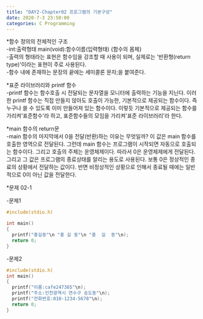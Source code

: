 ```yaml
---
title: "DAY2-Chapter02 프로그램의 기본구성"
date: 2020-7-3 23:50:00 
categories: C Programming 
---
```


*함수 정의의 전체적인 구조  
-int:출력형태 main(void):함수이름(입력형태) {함수의 몸체}  
-출력의 형태라는 표현은 함수임을 강조할 때 사용이 되며, 실제로는 '반환형(return type)'이라는 표현이 주로 사용된다.  
-함수 내에 존재하는 문장의 끝에는 세미콜론 문자;을 붙여준다.  

*표준 라이브러리와 printf 함수  
-printf 함수는 함수호출 시 전달되는 문자열을 모니터에 출력하는 기능을 지닌다. 이러한 printf 함수는 직접 만들지 않아도 호출이 가능한, 기본적으로 제공되는 함수이다.
즉 누구나 쓸 수 있도록 이미 만들어져 있는 함수이다. 이렇듯 기본적으로 제공되는 함수를 가리켜'표준함수'라 하고, 표준함수들의 모임을 가리켜'표준 라이브러리'라 한다.  

*main 함수의 return문  
-main 함수의 마지막에서 0을 전달(반환)하는 이유는 무엇일까? 이 값은 main 함수를 호출한 영역으로 전달된다. 그런데 main 함수는 프로그램이 시작되면 자동으로 호출되는 함수이다.
그리고 호출의 주체는 운영체제이다. 따라서 0은 운영체제에게 전달된다. 그리고 그 값은 프로그램의 종료상태를 알리는 용도로 사용된다. 보통 0은 정상적인 종료의 상황에서 전달하는 값이다.
반면 비정상적인 상황으로 인해서 종료될 때에는 일반적으로 0이 아닌 값을 전달한다.  

*문제 02-1

-문제1
```C
#include(stdio.h)

int main()
{
  printf("홍길동"\n "홍 길 동"\n "홍  길  동"\n);
  return 0;
}
```

-문제2
```C
#include(stdio.h)
int main()
{
  printf("이름:cafe247365"\n);
  printf("주소:인천광역시 연수구 송도동"\n);
  printf("전화번호:010-1234-5678"\n);
  return 0;
}
```
